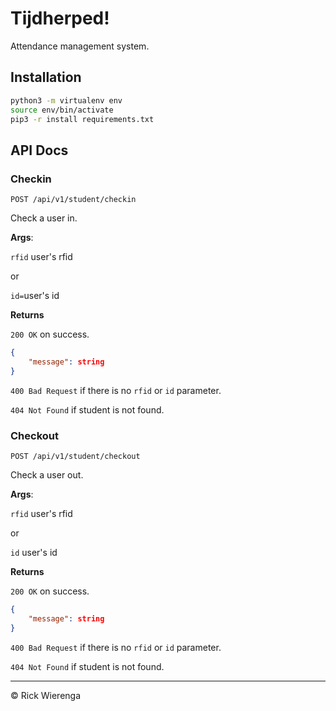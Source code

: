 # Tijdherped!

Attendance management system.

## Installation

```sh
python3 -m virtualenv env
source env/bin/activate
pip3 -r install requirements.txt
```

## API Docs
### Checkin
`POST /api/v1/student/checkin`

Check a user in.

**Args**:

`rfid` user's rfid

or

`id=`user's id

**Returns**

`200 OK` on success.
```json
{
    "message": string
}
```

`400 Bad Request` if there is no `rfid` or `id` parameter.

`404 Not Found` if student is not found.

### Checkout
`POST /api/v1/student/checkout`

Check a user out.

**Args**:

`rfid` user's rfid

or

`id` user's id

**Returns**

`200 OK` on success.
```json
{
    "message": string
}
```

`400 Bad Request` if there is no `rfid` or `id` parameter.

`404 Not Found` if student is not found.

---
&copy; Rick Wierenga
